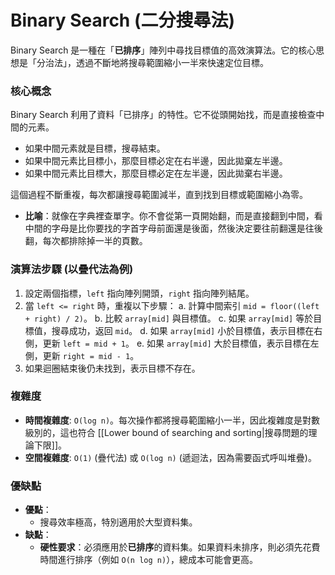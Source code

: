 # Binary Search (二分搜尋法)

Binary Search 是一種在「**已排序**」陣列中尋找目標值的高效演算法。它的核心思想是「分治法」，透過不斷地將搜尋範圍縮小一半來快速定位目標。

### 核心概念

Binary Search 利用了資料「已排序」的特性。它不從頭開始找，而是直接檢查中間的元素。

*   如果中間元素就是目標，搜尋結束。
*   如果中間元素比目標小，那麼目標必定在右半邊，因此拋棄左半邊。
*   如果中間元素比目標大，那麼目標必定在左半邊，因此拋棄右半邊。

這個過程不斷重複，每次都讓搜尋範圍減半，直到找到目標或範圍縮小為零。

*   **比喻**：就像在字典裡查單字。你不會從第一頁開始翻，而是直接翻到中間，看中間的字母是比你要找的字首字母前面還是後面，然後決定要往前翻還是往後翻，每次都排除掉一半的頁數。

### 演算法步驟 (以疊代法為例)

1.  設定兩個指標，`left` 指向陣列開頭，`right` 指向陣列結尾。
2.  當 `left <= right` 時，重複以下步驟：
    a. 計算中間索引 `mid = floor((left + right) / 2)`。
    b. 比較 `array[mid]` 與目標值。
    c. 如果 `array[mid]` 等於目標值，搜尋成功，返回 `mid`。
    d. 如果 `array[mid]` 小於目標值，表示目標在右側，更新 `left = mid + 1`。
    e. 如果 `array[mid]` 大於目標值，表示目標在左側，更新 `right = mid - 1`。
3.  如果迴圈結束後仍未找到，表示目標不存在。

### 複雜度

*   **時間複雜度**: `O(log n)`。每次操作都將搜尋範圍縮小一半，因此複雜度是對數級別的，這也符合 [[Lower bound of searching and sorting|搜尋問題的理論下限]]。
*   **空間複雜度**: `O(1)` (疊代法) 或 `O(log n)` (遞迴法，因為需要函式呼叫堆疊)。

### 優缺點

*   **優點**：
    *   搜尋效率極高，特別適用於大型資料集。
*   **缺點**：
    *   **硬性要求**：必須應用於**已排序**的資料集。如果資料未排序，則必須先花費時間進行排序（例如 `O(n log n)`），總成本可能會更高。
